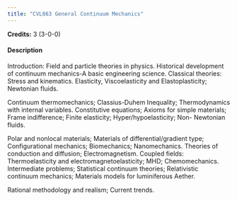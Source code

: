 ```yaml
---
title: "CVL863 General Continuum Mechanics"
---
```

**Credits:** 3 (3-0-0)

#### Description
Introduction: Field and particle theories in physics. Historical development of continuum mechanics-A basic engineering science. Classical theories: Stress and kinematics. Elasticity, Viscoelasticity and Elastoplasticity; Newtonian fluids.

Continuum thermomechanics; Classius-Duhem Inequality; Thermodynamics with internal variables. Constitutive equations; Axioms for simple materials; Frame indifference; Finite elasticity; Hyper/hypoelasticity; Non- Newtonian fluids.

Polar and nonlocal materials; Materials of differential/gradient type; Configurational mechanics; Biomechanics; Nanomechanics. Theories of conduction and diffusion; Electromagnetism. Coupled fields: Thermoelasticity and electromagnetoelasticity; MHD; Chemomechanics. Intermediate problems; Statistical continuum theories; Relativistic continuum mechanics; Materials models for luminiferous Aether.

Rational methodology and realism; Current trends.